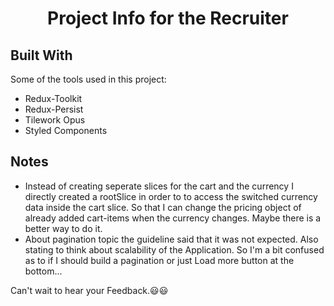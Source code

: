   <h1 align="center">Project Info for the Recruiter</h1>

## Built With

Some of the tools used in this project:

-   Redux-Toolkit
-   Redux-Persist
-   Tilework Opus
-   Styled Components

## Notes

-   Instead of creating seperate slices for the cart and the currency I directly created a rootSlice in order to to access the switched currency data inside the cart slice. So that I can change the pricing object of already added cart-items when the currency changes. Maybe there is a better way to do it.
-   About pagination topic the guideline said that it was not expected. Also stating to think about scalability of the Application. So I'm a bit confused as to if I should build a pagination or just Load more button at the bottom...

Can't wait to hear your Feedback.😃😃
